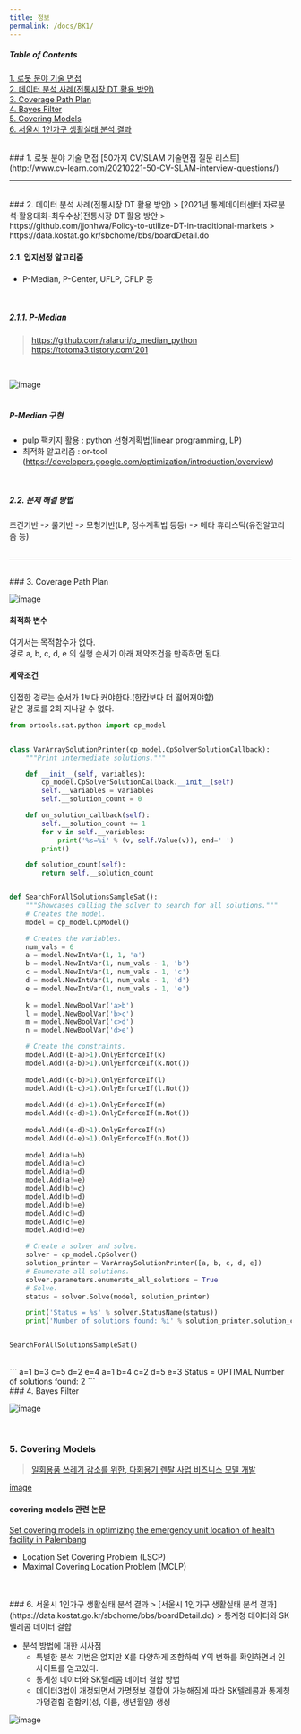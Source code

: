 ```yaml
---
title: 정보
permalink: /docs/BK1/
---
```


##### Table of Contents  
[1. 로봇 분야 기술 면접](#first)  
[2. 데이터 분석 사례(전통시장 DT 활용 방안)](#second)  
[3. Coverage Path Plan](#coveragePathPlan)  
[4. Bayes Filter](#bayesFilter)  
[5. Covering Models](#CoveringModels)  
[6. 서울시 1인가구 생활실태 분석 결과](#ex6)  



<br>  
<a name="first" /> 
### 1. 로봇 분야 기술 면접  
[50가지 CV/SLAM 기술면접 질문 리스트](http://www.cv-learn.com/20210221-50-CV-SLAM-interview-questions/)  
<br>  

-------------  
<br>  

<a name="second" /> 
### 2. 데이터 분석 사례(전통시장 DT 활용 방안)  
> [2021년 통계데이터센터 자료분석·활용대회-최우수상]전통시장 DT 활용 방안  
> https://github.com/jjonhwa/Policy-to-utilize-DT-in-traditional-markets  
> https://data.kostat.go.kr/sbchome/bbs/boardDetail.do  
<br>  

#### 2.1. 입지선정 알고리즘  
- P-Median, P-Center, UFLP, CFLP 등  
<br>  

##### 2.1.1. P-Median  
> https://github.com/ralaruri/p_median_python  
> https://totoma3.tistory.com/201  
<br>  

![image](https://user-images.githubusercontent.com/57220434/170046076-117c4017-6985-4bdf-84ca-6c18c6eeede0.png)  
<br>  

##### P-Median 구현  
- pulp 팩키지 활용 : python 선형계획법(linear programming, LP)  
- 최적화 알고리즘 : or-tool (https://developers.google.com/optimization/introduction/overview)  
<br>

##### 2.2. 문제 해결 방법  
조건기반 -> 룰기반 -> 모형기반(LP, 정수계획법 등등) -> 메타 휴리스틱(유전알고리즘 등)  
<br>

-------------  
<br>  

<a name="coveragePathPlan" />  
### 3. Coverage Path Plan  

![image](https://user-images.githubusercontent.com/57220434/170496168-b427a47a-6210-46f6-891b-c5d4282cd5ba.png)  

#### 최적화 변수  
여기서는 목적함수가 없다.  
경로 a, b, c, d, e 의 실행 순서가 아래 제약조건을 만족하면 된다.  

#### 제약조건  
인접한 경로는 순서가 1보다 커야한다.(한칸보다 더 떨어져야함)  
같은 경로를 2회 지나갈 수 없다.  

```python
from ortools.sat.python import cp_model


class VarArraySolutionPrinter(cp_model.CpSolverSolutionCallback):
    """Print intermediate solutions."""

    def __init__(self, variables):
        cp_model.CpSolverSolutionCallback.__init__(self)
        self.__variables = variables
        self.__solution_count = 0

    def on_solution_callback(self):
        self.__solution_count += 1
        for v in self.__variables:
            print('%s=%i' % (v, self.Value(v)), end=' ')
        print()

    def solution_count(self):
        return self.__solution_count


def SearchForAllSolutionsSampleSat():
    """Showcases calling the solver to search for all solutions."""
    # Creates the model.
    model = cp_model.CpModel()

    # Creates the variables.
    num_vals = 6
    a = model.NewIntVar(1, 1, 'a')
    b = model.NewIntVar(1, num_vals - 1, 'b')
    c = model.NewIntVar(1, num_vals - 1, 'c')
    d = model.NewIntVar(1, num_vals - 1, 'd')
    e = model.NewIntVar(1, num_vals - 1, 'e')
    
    k = model.NewBoolVar('a>b')
    l = model.NewBoolVar('b>c')
    m = model.NewBoolVar('c>d')
    n = model.NewBoolVar('d>e')

    # Create the constraints.
    model.Add((b-a)>1).OnlyEnforceIf(k)
    model.Add((a-b)>1).OnlyEnforceIf(k.Not())
    
    model.Add((c-b)>1).OnlyEnforceIf(l)
    model.Add((b-c)>1).OnlyEnforceIf(l.Not())
    
    model.Add((d-c)>1).OnlyEnforceIf(m)
    model.Add((c-d)>1).OnlyEnforceIf(m.Not())
    
    model.Add((e-d)>1).OnlyEnforceIf(n)
    model.Add((d-e)>1).OnlyEnforceIf(n.Not())
    
    model.Add(a!=b)
    model.Add(a!=c)
    model.Add(a!=d)
    model.Add(a!=e)
    model.Add(b!=c)
    model.Add(b!=d)
    model.Add(b!=e)
    model.Add(c!=d)
    model.Add(c!=e)
    model.Add(d!=e)

    # Create a solver and solve.
    solver = cp_model.CpSolver()
    solution_printer = VarArraySolutionPrinter([a, b, c, d, e])
    # Enumerate all solutions.
    solver.parameters.enumerate_all_solutions = True
    # Solve.
    status = solver.Solve(model, solution_printer)

    print('Status = %s' % solver.StatusName(status))
    print('Number of solutions found: %i' % solution_printer.solution_count())


SearchForAllSolutionsSampleSat()
```  
<br>  
```
a=1 b=3 c=5 d=2 e=4 
a=1 b=4 c=2 d=5 e=3 
Status = OPTIMAL
Number of solutions found: 2
```

<br>  

<a name="bayesFilter" />  
### 4. Bayes Filter  

![image](https://user-images.githubusercontent.com/57220434/171639735-2558329c-d6f3-443e-98d0-5456454ad14f.png)

<a name="CoveringModels" />  
<br>

### 5. Covering Models  
> [일회용품 쓰레기 감소를 위한, 다회용기 렌탈 사업 비즈니스 모델 개발](https://bigdata.seoul.go.kr/noti/selectNoti.do?r_id=P260&bbs_seq=549&ac_type=A2&sch_type=&sch_text=&currentPage=1)  
  
[image](https://user-images.githubusercontent.com/57220434/173587449-a2a075f5-472d-4714-82fd-e1c611fcbd5b.png)  
  
  

#### covering models 관련 논문  
[Set covering models in optimizing the emergency unit location
of health facility in Palembang](https://iopscience.iop.org/article/10.1088/1742-6596/1282/1/012008/pdf)  
- Location Set Covering Problem (LSCP)
- Maximal Covering Location Problem (MCLP)

<br>
<a name="ex6" /> 
<br>
### 6. 서울시 1인가구 생활실태 분석 결과  
> [서울시 1인가구 생활실태 분석 결과](https://data.kostat.go.kr/sbchome/bbs/boardDetail.do)  
> 통계청 데이터와 SK텔레콤 데이터 결합

- 분석 방법에 대한 시사점  
  -  특별한 분석 기법은 없지만 X를 다양하게 조합하여 Y의 변화를 확인하면서 인사이트를 얻고있다.  
  -  통계청 데이터와 SK텔레콤 데이터 결합 방법  
    -  데이터3법이 개정되면서 가명정보 결합이 가능해짐에 따라 SK텔레콤과 통계청 가명결합 결합키(성, 이름, 생년월일) 생성

![image](https://user-images.githubusercontent.com/57220434/174806123-73195a52-f847-4c4e-8d31-ccc1d738d36d.png)  


  


